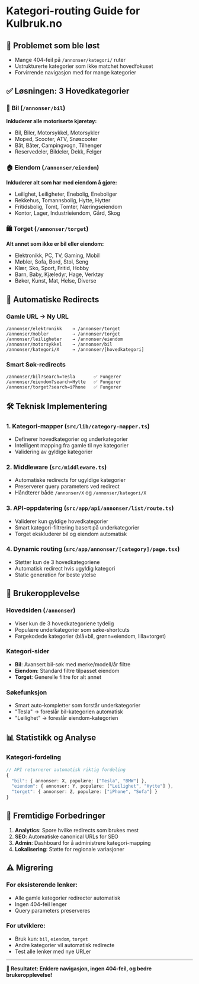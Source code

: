 # Kategori-routing Guide for Kulbruk.no

## 🎯 Problemet som ble løst
- Mange 404-feil på `/annonser/kategori/` ruter
- Ustrukturerte kategorier som ikke matchet hovedfokuset
- Forvirrende navigasjon med for mange kategorier

## ✅ Løsningen: 3 Hovedkategorier

### 📱 **Bil** (`/annonser/bil`)
**Inkluderer alle motoriserte kjøretøy:**
- Bil, Biler, Motorsykkel, Motorsykler
- Moped, Scooter, ATV, Snøscooter
- Båt, Båter, Campingvogn, Tilhenger
- Reservedeler, Bildeler, Dekk, Felger

### 🏠 **Eiendom** (`/annonser/eiendom`)
**Inkluderer alt som har med eiendom å gjøre:**
- Leilighet, Leiligheter, Enebolig, Eneboliger
- Rekkehus, Tomannsbolig, Hytte, Hytter
- Fritidsbolig, Tomt, Tomter, Næringseiendom
- Kontor, Lager, Industrieiendom, Gård, Skog

### 🛍️ **Torget** (`/annonser/torget`)
**Alt annet som ikke er bil eller eiendom:**
- Elektronikk, PC, TV, Gaming, Mobil
- Møbler, Sofa, Bord, Stol, Seng
- Klær, Sko, Sport, Fritid, Hobby
- Barn, Baby, Kjæledyr, Hage, Verktøy
- Bøker, Kunst, Mat, Helse, Diverse

## 🔄 Automatiske Redirects

### Gamle URL → Ny URL
```
/annonser/elektronikk    → /annonser/torget
/annonser/mobler         → /annonser/torget
/annonser/leiligheter    → /annonser/eiendom
/annonser/motorsykkel    → /annonser/bil
/annonser/kategori/X     → /annonser/[hovedkategori]
```

### Smart Søk-redirects
```
/annonser/bil?search=Tesla       ✅ Fungerer
/annonser/eiendom?search=Hytte   ✅ Fungerer  
/annonser/torget?search=iPhone   ✅ Fungerer
```

## 🛠️ Teknisk Implementering

### 1. **Kategori-mapper** (`src/lib/category-mapper.ts`)
- Definerer hovedkategorier og underkategorier
- Intelligent mapping fra gamle til nye kategorier
- Validering av gyldige kategorier

### 2. **Middleware** (`src/middleware.ts`)
- Automatiske redirects for ugyldige kategorier
- Preserverer query parameters ved redirect
- Håndterer både `/annonser/X` og `/annonser/kategori/X`

### 3. **API-oppdatering** (`src/app/api/annonser/list/route.ts`)
- Validerer kun gyldige hovedkategorier
- Smart kategori-filtrering basert på underkategorier
- Torget ekskluderer bil og eiendom automatisk

### 4. **Dynamic routing** (`src/app/annonser/[category]/page.tsx`)
- Støtter kun de 3 hovedkategoriene
- Automatisk redirect hvis ugyldig kategori
- Static generation for beste ytelse

## 🎨 Brukeropplevelse

### Hovedsiden (`/annonser`)
- Viser kun de 3 hovedkategoriene tydelig
- Populære underkategorier som søke-shortcuts
- Fargekodede kategorier (blå=bil, grønn=eiendom, lilla=torget)

### Kategori-sider
- **Bil**: Avansert bil-søk med merke/modell/år filtre
- **Eiendom**: Standard filtre tilpasset eiendom
- **Torget**: Generelle filtre for alt annet

### Søkefunksjon
- Smart auto-kompletter som forstår underkategorier
- "Tesla" → foreslår bil-kategorien automatisk
- "Leilighet" → foreslår eiendom-kategorien

## 📊 Statistikk og Analyse

### Kategori-fordeling
```typescript
// API returnerer automatisk riktig fordeling
{
  "bil": { annonser: X, populære: ["Tesla", "BMW"] },
  "eiendom": { annonser: Y, populære: ["Leilighet", "Hytte"] },
  "torget": { annonser: Z, populære: ["iPhone", "Sofa"] }
}
```

## 🚀 Fremtidige Forbedringer

1. **Analytics**: Spore hvilke redirects som brukes mest
2. **SEO**: Automatiske canonical URLs for SEO
3. **Admin**: Dashboard for å administrere kategori-mapping
4. **Lokalisering**: Støtte for regionale variasjoner

## ⚠️ Migrering

### For eksisterende lenker:
- Alle gamle kategorier redirecter automatisk
- Ingen 404-feil lenger
- Query parameters preserveres

### For utviklere:
- Bruk kun: `bil`, `eiendom`, `torget`
- Andre kategorier vil automatisk redirecte
- Test alle lenker med nye URLer

---

**🎉 Resultatet: Enklere navigasjon, ingen 404-feil, og bedre brukeropplevelse!**
